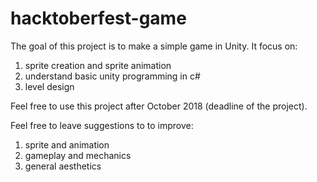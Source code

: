 # hacktoberfest-game

The goal of this project is to make a simple game in Unity.
It focus on:
1. sprite creation and sprite animation
2. understand basic unity programming in c# 
3. level design 

Feel free to use this project after October 2018 (deadline of the project).

Feel free to leave suggestions to to improve:
1. sprite and animation
2. gameplay and mechanics
3. general aesthetics 

